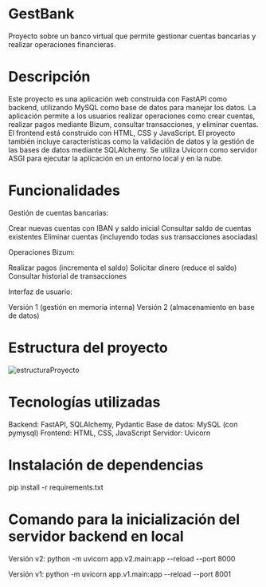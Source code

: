# GestBank
Proyecto sobre un banco virtual que permite gestionar cuentas bancarias y realizar operaciones financieras.

# Descripción
Este proyecto es una aplicación web construida con FastAPI como backend, utilizando MySQL como base de datos para manejar los datos. La aplicación permite a los usuarios realizar operaciones como crear cuentas, realizar pagos mediante Bizum, consultar transacciones, y eliminar cuentas. El frontend está construido con HTML, CSS y JavaScript.
El proyecto también incluye características como la validación de datos y la gestión de las bases de datos mediante SQLAlchemy. Se utiliza Uvicorn como servidor ASGI para ejecutar la aplicación en un entorno local y en la nube.

# Funcionalidades

Gestión de cuentas bancarias:

Crear nuevas cuentas con IBAN y saldo inicial
Consultar saldo de cuentas existentes
Eliminar cuentas (incluyendo todas sus transacciones asociadas)


Operaciones Bizum:

Realizar pagos (incrementa el saldo)
Solicitar dinero (reduce el saldo)
Consultar historial de transacciones


Interfaz de usuario:

Versión 1 (gestión en memoria interna)
Versión 2 (almacenamiento en base de datos)



# Estructura del proyecto
![estructuraProyecto](https://github.com/user-attachments/assets/126018eb-6b1e-42b6-8b2b-325d1fd6c885)



# Tecnologías utilizadas

Backend: FastAPI, SQLAlchemy, Pydantic
Base de datos: MySQL (con pymysql)
Frontend: HTML, CSS, JavaScript
Servidor: Uvicorn

# Instalación de dependencias
pip install -r requirements.txt

# Comando para la inicialización del servidor backend en local
Versión v2:
python -m uvicorn app.v2.main:app --reload --port 8000

Versión v1:
python -m uvicorn app.v1.main:app --reload --port 8001
